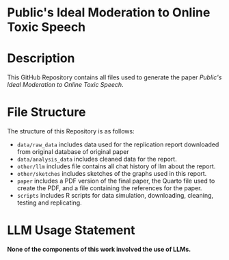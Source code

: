 # Public's Ideal Moderation to Online Toxic Speech

# Description
This GitHub Repository contains all files used to generate the paper *Public's Ideal Moderation to Online Toxic Speech*.

# File Structure
The structure of this Repository is as follows:
- `data/raw_data` includes data used for the replication report downloaded from original database of original paper
- `data/analysis_data` includes cleaned data for the report.
- `other/llm` includes file contains all chat history of llm about the report.
- `other/sketches` includes sketches of the graphs used in this report.
- `paper` includes a PDF version of the final paper, the Quarto file used to create the PDF, and a file containing the references for the paper.
- `scripts` includes R scripts for data simulation, downloading, cleaning, testing and replicating.

# LLM Usage Statement

**None of the components of this work involved the use of LLMs.**
